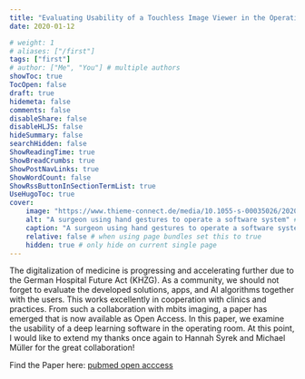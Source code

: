 ```yaml
---
title: "Evaluating Usability of a Touchless Image Viewer in the Operating Room"
date: 2020-01-12

# weight: 1
# aliases: ["/first"]
tags: ["first"]
# author: ["Me", "You"] # multiple authors
showToc: true
TocOpen: false
draft: true
hidemeta: false
comments: false
disableShare: false
disableHLJS: false
hideSummary: false
searchHidden: false
ShowReadingTime: true
ShowBreadCrumbs: true
ShowPostNavLinks: true
ShowWordCount: false
ShowRssButtonInSectionTermList: true
UseHugoToc: true
cover:
    image: "https://www.thieme-connect.de/media/10.1055-s-00035026/202001/10-1055-s-0039-1701003-i190214ra-1.jpg" # image path/url
    alt: "A surgeon using hand gestures to operate a software system" # alt text
    caption: "A surgeon using hand gestures to operate a software system"
    relative: false # when using page bundles set this to true
    hidden: true # only hide on current single page
---
```


The digitalization of medicine is progressing and accelerating further due to the German Hospital Future Act (KHZG). As a community, we should not forget to evaluate the developed solutions, apps, and AI algorithms together with the users. This works excellently in cooperation with clinics and practices. From such a collaboration with mbits imaging, a paper has emerged that is now available as Open Access. In this paper, we examine the usability of a deep learning software in the operating room. At this point, I would like to extend my thanks once again to Hannah Syrek and Michael Müller for the great collaboration!

Find the Paper here: [pubmed open acccess](https://pubmed.ncbi.nlm.nih.gov/31995836/)
